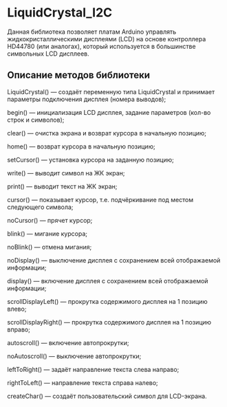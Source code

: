 # LiquidCrystal_I2C

Данная библиотека позволяет платам Arduino управлять жидкокристаллическими дисплеями (LCD) на основе контроллера HD44780 (или аналогах), который используется в большинстве символьных LCD дисплеев.

## Описание методов библиотеки

LiquidCrystal() — создаёт переменную типа LiquidCrystal и принимает параметры подключения дисплея (номера выводов);

begin() — инициализация LCD дисплея, задание параметров (кол-во строк и символов);

clear() — очистка экрана и возврат курсора в начальную позицию;

home() — возврат курсора в начальную позицию;

setCursor() — установка курсора на заданную позицию;

write() — выводит символ на ЖК экран;

print() — выводит текст на ЖК экран;

cursor() — показывает курсор, т.е. подчёркивание под местом следующего символа;

noCursor() — прячет курсор;

blink() — мигание курсора;

noBlink() — отмена мигания;

noDisplay() — выключение дисплея с сохранением всей отображаемой информации;

display() — включение дисплея с сохранением всей отображаемой информации;

scrollDisplayLeft() — прокрутка содержимого дисплея на 1 позицию влево;

scrollDisplayRight() — прокрутка содержимого дисплея на 1 позицию вправо;

autoscroll() — включение автопрокрутки;

noAutoscroll() — выключение автопрокрутки;

leftToRight() — задаёт направление текста слева направо;

rightToLeft() — направление текста справа налево;

createChar() — создаёт пользовательский символ для LCD-экрана.
